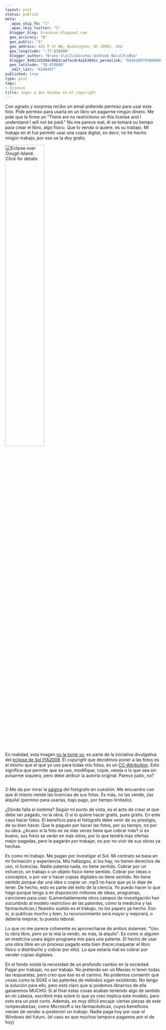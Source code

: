 ```yaml
--- 
layout: post
status: publish
meta: 
  _wpas_skip_fb: "1"
  _wpas_skip_twitter: "1"
  blogger_blog: brunosan.blogspot.com
  geo_accuracy: "0"
  geo_public: "1"
  geo_address: 425 P St NW, Washington, DC 20001, USA
  geo_longitude: "-77.018000"
  blogger_author: "Bruno S\xC3\xA1nchez-Andrade Nu\xC3\xB1o"
  blogger_84811d3284c06b3cad7acdc4a1b30d1c_permalink: "6646288795009688550"
  geo_latitude: "38.910000"
  _edit_last: "4180497"
published: true
type: post
tags: 
- Science
title: Jugar a dos bandas en el copyright
---
```

Con agrado y sorpresa recibo un email pidiendo permiso para usar esta foto. Pide permiso para usarla en un libro sin pagarme ningún dinero. Me pide que le firme un "There are no restrictions on this license and I understand I will not be paid." No me parece mal, él se tomará su tiempo para crear el libro, algo físico. Que lo venda si quiere, es su trabajo. Mi trabajo en él fue permitir usar una copia digital, es decir, no he hecho ningún trabajo, por eso se la doy gratis.

<a title="Eclipse over Gough Island... by brunosan, on Flickr" href="http://www.flickr.com/photos/nasonurb/3227493877/"><img class="aligncenter" src="http://farm4.static.flickr.com/3325/3227493877_f9e01fe256.jpg" alt="Eclipse over Gough Island. Click for details" width="50%" /></a>

<!--more-->En realidad, esta imagen <a href="http://eclipse26jan09.wordpress.com/2009/01/26/eclipse-over-gough-island-2/">no la tomé yo</a>, es parte de la iniciativa divulgativa del <a href="http://eclipse26jan09.wordpress.com">eclipse de Sol IYA2009</a>. El copyright que decidimos poner a las fotos es el mismo que el que yo uso para todas mis fotos, es un <a href="http://creativecommons.org/licenses/by/2.0/deed.en">CC-Attribution</a>. Esto significa que permite que se use, modifique, copie, venda o lo que sea sin avisarme siquiera, pero debe atribuir la autoría original. Parece justo, no?
<a href="http://creativecommons.org/images/deed/seal.png"><img class="aligncenter" src="http://creativecommons.org/images/deed/seal.png" border="0" alt="" /></a>

3-Me da por mirar la <a href="http://www.starkeyzone.net/licence-request-form/">página</a> del fotógrafo en cuestión. Me encuentro con que él mismo vende las licencias de sus fotos. Es más, no las vende, ¡las alquila! (permiso para usarlas, bajo pago, por tiempo limitado).

¿Dónde falla el sistema?
Según mi punto de vista, es el acto de crear el que debe ser pagado, no la obra. O si lo quiere hacer gratis, pues gratis. En este caso hacer fotos. El beneficio para el fotógrafo debe venir de su prestigio, de su bien hacer. Que le paguen por hacer las fotos, por su tiempo, no por su obra. ¿Acaso si la foto se ve más veces tiene que cobrar más? si es bueno, sus fotos se verán en más sitios, por lo que tendrá más ofertas mejor pagadas, pero le pagarán por trabajar, no por no vivir de sus obras ya hechas.

Es como mi trabajo. Me pagan por investigar el Sol. Mi contrato se basa en mi formación y experiencia. Mis hallazgos, si los hay, no tienen derechos de uso, ni licencias. Nadie patenta nada, no tiene sentido. Cobrar por un esfuerzo, un trabajo o un objeto físico tiene sentido. Cobrar por ideas o conceptos, o por ver o hacer copias digitales no tiene sentido. No tiene sentido porque dar una idea o copiar un .mp3 no hace que yo lo deje de tener. De hecho, esto es parte del éxito de la ciencia. Yo puedo hacer lo que hago porque tengo a mi disposición millones de ideas, programas, canciones para usar.  (Lamentablemente otros campos de investigación han sucumbido al modelo restrictivo de las patentes, como la medicina y las farmacéuticas.) Nuestro sueldo es el trabajo, no los papers ya hecho. Eso sí, si publicas mucho y bien, tu reconocimiento será mayor y mejorará, o debería mejorar, tu puesto laboral.

Lo que no me parece coherente es aprovecharse de ambos sistemas: "Uso tu obra libre, pero yo la mía la vendo, es más, la alquilo". Es como si  alguien en medicina usara algún programa mío para una patente. El hecho de usar una obra libre en un proceso pagado esta bien (hacer,maquetar el libro físico o distribuirlo y cobrar por ello). Lo que estaría mal es cobrar por vender copias digitales.

En el fondo existe la necesidad de un profundo cambio en la sociedad: Pagar por trabajar, no por trabajo.
No pretendo ser un Mesías ni tener todas las respuestas, pero creo que ése es el camino. No podemos consentir que cosas como la SGAE o las patentes de métodos sigan existiendo. No tengo la solución para ello, pero está claro que si podemos librarnos de ella ganaremos MUCHO.
Si al final estas cosas acaban teniendo algo de sentido en mi cabeza, escribiré más sobre lo que yo creo implica este modelo, pero esto era un post corto. Además, es muy difícil encajar ciertas piezas de este rompecabezas, como Microsoft o las farmacéuticas, cuyos beneficios vienen de vender a-posteriori un trabajo. Nadie paga hoy por usar el Windows del futuro. (el caso es que muchos tampoco pagamos por el de hoy)
